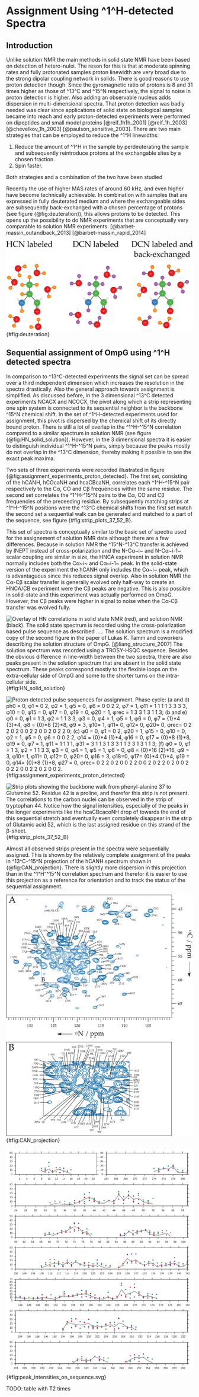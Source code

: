 
Assignment Using ^1^H-detected Spectra
======================================

## Introduction

Unlike solution NMR the main methods in solid state NMR have been based on detection of hetero-nulei. The reson for this is that at moderate spinning rates and fully protonated samples proton linewidth are very broad due to the strong dipolar coupling network in solids. There is good reasons to use proton detection though. Since the gyromagnetic ratio of protons is 8 and 31 times higher as those of ^13^C and ^15^N respectively, the signal to noise in proton detection is higher. Also adding an observable nucleus adds dispersion in multi-dimensional spectra. That proton detection was badly needed was clear since applications of solid state on biological samples became into reach and early proton-detected experiments were performed on dipeptides and small model proteins [@reif_1h1h_2001] [@reif_1h_2003] [@chevelkov_1h_2003] [@paulson_sensitive_2003]. There are two main strategies that can be employed to reduce the ^1^H linewidths:

1. Reduce the amount of ^1^H in the sample by perdeuterating the sample and subsequently reintroduce protons at the exchangable sites by a chosen fraction.
2. Spin faster.

Both strategies and a combination of the two have been studied


Recently the use of higher MAS rates of around 60 kHz, and even higher have become technically achievable. In combination with samples that are expressed in fully deuterated medium and where the exchangeable sides are subsequently back-exchanged with a chosen percentage of protons (see figure {@fig:deuteration}), this allows protons to be detected. This opens up the possibility to do NMR experiments that are conceptually very comparable to solution NMR experiments. [@barbet-massin_outandback_2013] [@barbet-massin_rapid_2014]


![The samples using for proton detected at 60 kHz MAS were expressed ^2^D/^13^C/^15^N labeled, afterwards protons were reintroduced on exchangeable sites by performing the refolding in buffer containing the desired H~2~O/D~2~O ratio.](figures/deuteration.svg){#fig:deuteration}


## Sequential assignment of OmpG using ^1^H detected spectra

In comparison to ^13^C-detected experiments the signal set can be spread over a third independent dimension which increases the resolution in the spectra drastically. Also the general approach towards assignment is simplified. As discussed before, in the 3 dimensional ^13^C detected experiments NCACX and NCOCX, the pivot along which a strip representing one spin system is connected to its sequential neighbor is the backbone ^15^N chemical shift. In the set of ^1^H-detected experiments used for assignment, this pivot is dispersed by the chemical shift of its directly bound proton. There is still a lot of overlap in the ^1^H-^15^N correlation compared to a similar spectrum in solution NMR (see figure {@fig:HN_solid_solution}). However, in the 3 dimensional spectra it is easier to distinguish individual ^1^H-^15^N pairs, simply because the peaks mostly do not overlap in the ^13^C dimension, thereby making it possible to see the exact peak maxima.

Two sets of three experiments were recorded illustrated in figure {@fig:assignment_experiments_proton_detected}. The first set, consisting of the hCANH, hCOcaNH and hcaCBcaNH, correlates each ^1^H-^15^N pair respectively to the Cα, CO and Cβ frequencies within the same residue. The second set correlates the ^1^H-^15^N pairs to the Cα, CO and Cβ frequencies of the preceeding residue. By subsequently matching strips at ^1^H-^15^N positions were the ^13^C chemical shifts from the first set match the second set a sequential walk can be generated and matched to a part of the sequence, see figure {#fig:strip_plots_37_52_B}.

This set of spectra is conceptually similar to the basic set of spectra used for the assignement of solution NMR data although there are a few differences. Because in solution NMR the ^15^N-^13^C transfer is achieved by INEPT instead of cross-polarization and the N-Cα~i~ and N-Cα~i-1~ scalar coupling are similar in size, the HNCA experiment in solution NMR normally includes both the Cα~i~ and Cα~i-1~ peak. In the solid-state version of the experiment the hCANH only includes the Cα~i~ peak, which is advantaguous since this reduces signal overlap. Also in solution NMR the Cα-Cβ scalar transfer is generally evolved only half-way to create an HNCA/CB experiment were the Cβ peaks are negative. This is also possible in solid-state and this experiment was actually performed on OmpG. However, the Cβ peaks were higher in signal to noise when the Cα-Cβ transfer was evolved fully.

![Overlay of HN correlations in solid state NMR (red), and solution NMR (black). The solid state spectrum is recorded using the cross-polarization based pulse sequence as described ..... The solution spectrum is a modified copy of the second figure in the paper of Lukas K. Tamm and coworkers describing the solution structure of OmpG. [@liang_structure_2007] The solution spectrum was recorded using a TROSY-HSQC sequence. Besides the obvious difference in line-width between the two spectra, there are also peaks present in the solution spectrum that are absent in the solid state spectrum. These peaks correspond mostly to the flexible loops on the extra-cellular side of OmpG and some to the shorter turns on the intra-cellular side.](figures/HN_solid_solution.png){#fig:HN_solid_solution}



![Proton detected pulse sequences for assignment. Phase cycle: (a and d) ph0 = 0, φ1 = 0 2, φ2 = 1, φ5 = 0, φ6 = 0 0 2 2, φ7 = 1, φ11 = 1 1 1 1 3 3 3 3, φ10 = 0, φ15 = 0, φ17 = 0, φ19 = 0, φ20 = 1, φrec = 1 3 3 1 3 1 1 3; (b and e) φ0 = 0, φ1 = 1 3, φ2 = 1 1 3 3, φ3 = 0, φ4 = 1, φ5 = 1, φ6 = 0, φ7 = {1}*4 {3}*4, φ8 = {0}*8 {2}*8, φ9 = 3, φ10= 1, φ11= 0, φ12= 0, φ20= 0, φrec= 0 2 2 0 2 0 0 2 2 0 0 2 0 2 2 0; (c) φ0 = 0, φ1  = 0 2, φ20 = 1, φ15 = 0, φ10 = 0, φ2 =  1, φ5 =  0, φ6 =  0 0 2 2, φ14 = {0}*4 {1}*4, φ16 = 0, φ17 = {0}*8 {1}*8, φ19 = 0, φ7 = 1, φ11 = 1 1 1 1, φ31 =  3 1 1 3 1 3 3 1 1 3 3 1 3 1 1 3; (f) φ0 = 0, φ1 = 1 3, φ2 = 1 1 3 3, φ3 = 0, φ4 = 1, φ5 = 1, φ6 = 0, φ8 = {0}*16 {2}*16, φ9 = 3, φ10= 1, φ11= 0, φ12= 0, φ20= 0, φ16 = 3, φ18=0, φ17= {0}*4 {1}*4, φ19 = 0, φ14= {0}*8 {1}*8, φ27 = 0, φrec= 0 2 2 0 2 0 0 2 2 0 0 2 0 2 2 0 2 0 0 2 0 2 2 0 0 2 2 0 2 0 0 2.](figures/assignment_experiments_proton_detected.svg){#fig:assignment_experiments_proton_detected}



![Strip plots showing the backbone walk from phenyl-alanine 37 to Glutamine 52. Residue 42 is a proline, and therefor this strip is not present. The correlations to the carbon nuclei can be observed in the strip of tryptophan 44. Notice how the signal intensities, especially of the peaks in the longer experiments like the hcaCBcacoNH drop of towards the end of this sequential stretch and eventually even completely disappear in the strip of Glutamic acid 52, which is the last assigned residue on this strand of the β-sheet.](figures/strip_plots_37_52_B.svg){#fig:strip_plots_37_52_B}


Almost all observed strips present in the spectra were sequentially assigned. This is shown by the relatively complete assignment of the peaks in ^13^C-^15^N projection of the hCANH spectrum shown in {@fig:CAN_projection}. There is slightly more dispersion in this projection than in the ^1^H⁻^15^N correlation spectrum and therefor it is easier to use this projection as a reference for orientation and to track the status of the sequential assignment.


![Assignment shown on the CN projection of the hCANH spectrum.](figures/CAN_projection.svg){#fig:CAN_projection}


![Signal intensities vs sequence.](figures/peak_intensities_on_sequence.svg){#fig:peak_intensities_on_sequence.svg}

TODO: table with T2 times
